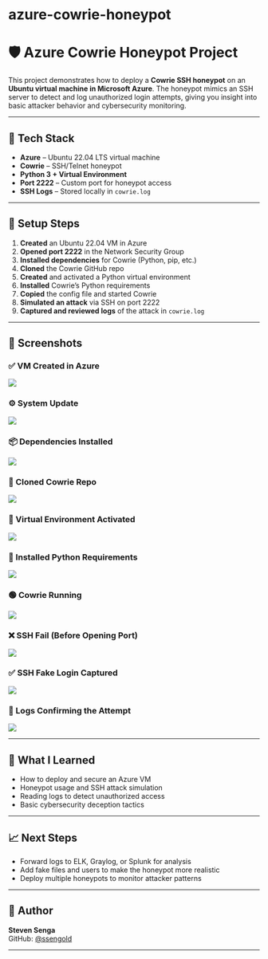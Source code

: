 # azure-cowrie-honeypot
# 🛡️ Azure Cowrie Honeypot Project

This project demonstrates how to deploy a **Cowrie SSH honeypot** on an **Ubuntu virtual machine in Microsoft Azure**. The honeypot mimics an SSH server to detect and log unauthorized login attempts, giving you insight into basic attacker behavior and cybersecurity monitoring.

---

## 🧰 Tech Stack

- **Azure** – Ubuntu 22.04 LTS virtual machine  
- **Cowrie** – SSH/Telnet honeypot  
- **Python 3 + Virtual Environment**  
- **Port 2222** – Custom port for honeypot access  
- **SSH Logs** – Stored locally in `cowrie.log`

---

## 🚀 Setup Steps

1. **Created** an Ubuntu 22.04 VM in Azure
2. **Opened port 2222** in the Network Security Group
3. **Installed dependencies** for Cowrie (Python, pip, etc.)
4. **Cloned** the Cowrie GitHub repo
5. **Created** and activated a Python virtual environment
6. **Installed** Cowrie’s Python requirements
7. **Copied** the config file and started Cowrie
8. **Simulated an attack** via SSH on port 2222
9. **Captured and reviewed logs** of the attack in `cowrie.log`

---

## 📸 Screenshots

### ✅ VM Created in Azure  
![](screenshots/1-vm-deployment.png)

### ⚙️ System Update  
![](screenshots/2-system-update.png)

### 📦 Dependencies Installed  
![](screenshots/3-install-deps.png)

### 🧬 Cloned Cowrie Repo  
![](screenshots/4-cowrie-clone.png)

### 🐍 Virtual Environment Activated  
![](screenshots/5-venv-setup.png)

### 🔧 Installed Python Requirements  
![](screenshots/6-pip-install.png)

### 🟢 Cowrie Running  
![](screenshots/7-cowrie-start.png)

### ❌ SSH Fail (Before Opening Port)  
![](screenshots/8-port-fail.png)

### ✅ SSH Fake Login Captured  
![](screenshots/9-port-open-success.png)

### 📄 Logs Confirming the Attempt  
![](screenshots/10-logs-captured.png)

---

## 🧠 What I Learned

- How to deploy and secure an Azure VM
- Honeypot usage and SSH attack simulation
- Reading logs to detect unauthorized access
- Basic cybersecurity deception tactics

---

## 📈 Next Steps

- Forward logs to ELK, Graylog, or Splunk for analysis
- Add fake files and users to make the honeypot more realistic
- Deploy multiple honeypots to monitor attacker patterns

---

## 👤 Author

**Steven Senga**  
GitHub: [@ssengold](https://github.com/ssengold)

---

